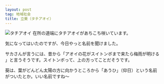 ```yaml
---
layout: post
tag: 地域社会
title: 立葵（タチアオイ）
---
```



<img src="http://farm7.static.flickr.com/6139/5972605553_c65be04f7b.jpg" alt="タチアオイ">
在所の道端にタチアオイがあちこち咲いています。


気になってはいたのですが、今日やっと名前を聞けました。


サカさんが言うには、昔から「アオイの花がスイトンボまで来たら梅雨が明ける 」と言うそうです。スイトンボって、上の方ってことだそうです。


葵は、葉がどんどん太陽の方に向かうところから「あうひ」（仰日）という名前がついたとか。いい名前ですね～